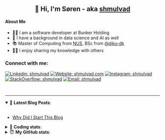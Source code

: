 <h2 align="center">
	👋 Hi, I'm Søren - aka <a href="https://shmulvad.com">shmulvad</a>
</h2>

#### About Me
- 👨‍💻 I am a software developer at Bunker Holding
- 🤖 I have a background in data science and AI as well
- 📚 Master of Computing from [NUS], BSc from [@diku-dk]
- 👨‍🏫 I enjoy sharing my knowledge with others

### Connect with me:

[![Linkedin: shmulvad](https://img.shields.io/badge/shmulvad-blue?style=flat&logo=Linkedin&logoColor=white)][linkedin]
[![Website: shmulvad.com](https://img.shields.io/badge/shmulvad.com-47CCCC?&style=flat&logo=Google-Chrome&logoColor=white)][website]
[![Instagram: shmulvad](https://img.shields.io/badge/-@shmulvad-purple?style=flat&logo=Instagram&logoColor=white)][instagram]
[![StackOverflow: shmulvad](https://img.shields.io/badge/shmulvad-FE7A16?style=flat&logo=stack-overflow&logoColor=white)][stackOverflow]
[![Email: shmulvad](https://img.shields.io/badge/shmulvad-D14836?style=flat&logo=gmail&logoColor=white)][mail]

<br />

---

<details open>
 <summary>📕 <b>Latest Blog Posts</b>: </summary>

<br>

<!-- BLOG-POST-LIST:START -->
- [Why Did I Start This Blog](https://shmulvad.com/blog/why-did-start-this-blog)
<!-- BLOG-POST-LIST:END -->

</details>

<!-- --- -->

<details>
 <summary>🤖 <b>Coding stats</b>: </summary>

<br>

NOTE: Doesn't track coding at work.

<!--START_SECTION:waka-->
![Code Time](http://img.shields.io/badge/Code%20Time-3%2C009%20hrs%2056%20mins-blue)

**I'm an Early 🐤** 

```text
🌞 Morning                1836 commits        ███████░░░░░░░░░░░░░░░░░░   27.76 % 
🌆 Daytime                2755 commits        ██████████░░░░░░░░░░░░░░░   41.66 % 
🌃 Evening                1419 commits        █████░░░░░░░░░░░░░░░░░░░░   21.46 % 
🌙 Night                  603 commits         ██░░░░░░░░░░░░░░░░░░░░░░░   09.12 % 
```


📊 **This Week I Spent My Time On** 

```text
💬 Programming Languages: 
Python                   4 hrs 57 mins       ████████████░░░░░░░░░░░░░   46.44 % 
TypeScript               2 hrs 36 mins       ██████░░░░░░░░░░░░░░░░░░░   24.36 % 
Other                    2 hrs 31 mins       ██████░░░░░░░░░░░░░░░░░░░   23.68 % 
HTML                     14 mins             █░░░░░░░░░░░░░░░░░░░░░░░░   02.32 % 
Markdown                 6 mins              ░░░░░░░░░░░░░░░░░░░░░░░░░   01.00 % 

🔥 Editors: 
VS Code                  8 hrs 22 mins       ████████████████████░░░░░   78.50 % 
Zsh                      2 hrs 16 mins       █████░░░░░░░░░░░░░░░░░░░░   21.32 % 
Sublime Text             1 min               ░░░░░░░░░░░░░░░░░░░░░░░░░   00.17 % 

🐱‍💻 Projects: 
km24-core                7 hrs 40 mins       ██████████████████░░░░░░░   71.90 % 
company-scrapers         2 hrs 58 mins       ███████░░░░░░░░░░░░░░░░░░   27.93 % 
Unknown Project          1 min               ░░░░░░░░░░░░░░░░░░░░░░░░░   00.17 % 
```


 Last Updated on 18/01/2025 18:47:27 UTC
<!--END_SECTION:waka-->

</details>

<!-- --- -->

<details>
 <summary>😇 <b>My GitHub stats</b>: </summary>

<br>

<img align="left" alt="shmulvad's Github Stats" src="https://github-readme-stats.vercel.app/api?username=shmulvad&show_icons=true&hide_border=true" />

</details>



[website]: https://shmulvad.com
[linkedin]: https://linkedin.com/in/shmulvad
[instagram]: https://instagram.com/shmulvad
[stackOverflow]: https://stackoverflow.com/users/9248793/shmulvad
[mail]: mailto:shmulvad@gmail.com
[@diku-dk]: https://github.com/diku-dk
[github]: https://github.com/shmulvad
[NUS]: https://www.nus.edu.sg

